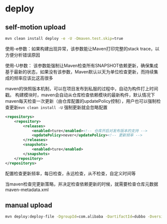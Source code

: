 # deploy

## self-motion upload

```bash
mvn clean install deploy -e -U -Dmaven.test.skip=true
```

使用-e参数：如果构建出现异常，该参数能让Maven打印完整的stack trace，以方便分析错误原因

使用-U参数： 该参数能强制让Maven检查所有SNAPSHOT依赖更新，确保集成基于最新的状态，如果没有该参数，Maven默认以天为单位检查更新，而持续集成的频率应该比这高很多

maven的快照版本机制，可以在项目发布到私服的过程中，自动为构件打上时间戳。
构建模块时，maven会自动从仓库检查依赖模块的最新构件，默认情况下maven每天检查一次更新（由仓库配置的updatePolicy控制），用户也可以强制检查更新`mvn clean install -U`
强制更新就会忽略<updatePolicy>配置

```xml
<repositorys>
    <repository>
        <releases>
            <enabled>ture</enabled><!-- 仓库开启对发布版本的支持 -->
            <updatePolicy>never</updatePolicy><!-- 更新频率 -->
        </releases>
        <snapshots>
            <enabled>ture</enabled>
        </snapshots>
    </repository>
</repositorys>
```

<updatePolicy>配置检查更新频率，每日检查，永远检查，从不检查，自定义时间等

当maven检查完更新策略，并决定检查依赖更新的时候，就需要检查仓库元数据maven-metadata.xml


## manual upload

```bash
mvn deploy:deploy-file -DgroupId=com.alibaba -DartifactId=dubbo -Dversion=2.8.4 -Dpackaging=jar -Dfile=dubbo-2.8.4.jar -Durl=http://mvn.shawnyan.com:8081/repository/shawn-release -DrepositoryId=releases
```

